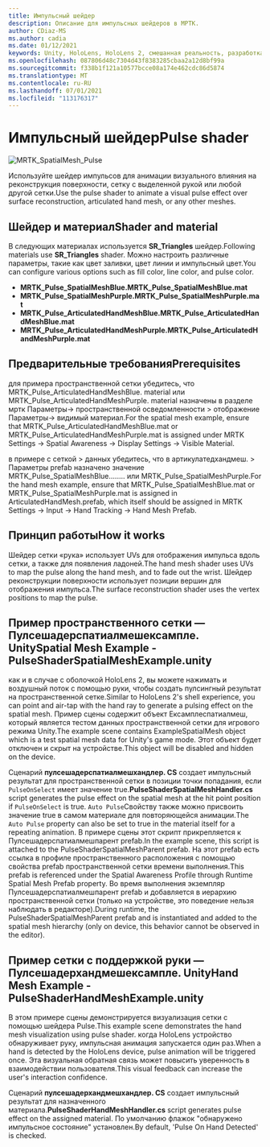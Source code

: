 ```yaml
---
title: Импульсный шейдер
description: Описание для импульсных шейдеров в МРТК.
author: CDiaz-MS
ms.author: cadia
ms.date: 01/12/2021
keywords: Unity, HoloLens, HoloLens 2, смешанная реальность, разработка, MRTK
ms.openlocfilehash: 087806d48c7304d43f8383285cbaa2a12d8bf99a
ms.sourcegitcommit: f338b1f121a10577bcce08a174e462cdc86d5874
ms.translationtype: MT
ms.contentlocale: ru-RU
ms.lasthandoff: 07/01/2021
ms.locfileid: "113176317"
---
```

# <a name="pulse-shader"></a><span data-ttu-id="9c9d3-104">Импульсный шейдер</span><span class="sxs-lookup"><span data-stu-id="9c9d3-104">Pulse shader</span></span>

![MRTK_SpatialMesh_Pulse](https://user-images.githubusercontent.com/13754172/68261851-3489e200-fff6-11e9-9f6c-5574a7dd8db7.gif)

<span data-ttu-id="9c9d3-106">Используйте шейдер импульсов для анимации визуального влияния на реконструкция поверхности, сетку с выделенной рукой или любой другой сетки.</span><span class="sxs-lookup"><span data-stu-id="9c9d3-106">Use the pulse shader to animate a visual pulse effect over surface reconstruction, articulated hand mesh, or any other meshes.</span></span>

## <a name="shader-and-material"></a><span data-ttu-id="9c9d3-107">Шейдер и материал</span><span class="sxs-lookup"><span data-stu-id="9c9d3-107">Shader and material</span></span>

<span data-ttu-id="9c9d3-108">В следующих материалах используется **SR_Triangles** шейдер.</span><span class="sxs-lookup"><span data-stu-id="9c9d3-108">Following materials use **SR_Triangles** shader.</span></span> <span data-ttu-id="9c9d3-109">Можно настроить различные параметры, такие как цвет заливки, цвет линии и импульсный цвет.</span><span class="sxs-lookup"><span data-stu-id="9c9d3-109">You can configure various options such as fill color, line color, and pulse color.</span></span>

- <span data-ttu-id="9c9d3-110">**MRTK_Pulse_SpatialMeshBlue.**</span><span class="sxs-lookup"><span data-stu-id="9c9d3-110">**MRTK_Pulse_SpatialMeshBlue.mat**</span></span> 
- <span data-ttu-id="9c9d3-111">**MRTK_Pulse_SpatialMeshPurple.**</span><span class="sxs-lookup"><span data-stu-id="9c9d3-111">**MRTK_Pulse_SpatialMeshPurple.mat**</span></span> 
- <span data-ttu-id="9c9d3-112">**MRTK_Pulse_ArticulatedHandMeshBlue.**</span><span class="sxs-lookup"><span data-stu-id="9c9d3-112">**MRTK_Pulse_ArticulatedHandMeshBlue.mat**</span></span> 
- <span data-ttu-id="9c9d3-113">**MRTK_Pulse_ArticulatedHandMeshPurple.**</span><span class="sxs-lookup"><span data-stu-id="9c9d3-113">**MRTK_Pulse_ArticulatedHandMeshPurple.mat**</span></span> 

## <a name="prerequisites"></a><span data-ttu-id="9c9d3-114">Предварительные требования</span><span class="sxs-lookup"><span data-stu-id="9c9d3-114">Prerequisites</span></span>

<span data-ttu-id="9c9d3-115">для примера пространственной сетки убедитесь, что MRTK_Pulse_ArticulatedHandMeshBlue. material или MRTK_Pulse_ArticulatedHandMeshPurple. material назначены в разделе мртк Параметры-> пространственной осведомленности > отображение Параметры-> видимый материал.</span><span class="sxs-lookup"><span data-stu-id="9c9d3-115">For the spatial mesh example, ensure that MRTK_Pulse_ArticulatedHandMeshBlue.mat or MRTK_Pulse_ArticulatedHandMeshPurple.mat is assigned under MRTK Settings -> Spatial Awareness -> Display Settings -> Visible Material.</span></span>

<span data-ttu-id="9c9d3-116">в примере с сеткой > данных убедитесь, что в артикулатедхандмеш. > Параметры prefab назначено значение MRTK_Pulse_SpatialMeshBlue........ или MRTK_Pulse_SpatialMeshPurple.</span><span class="sxs-lookup"><span data-stu-id="9c9d3-116">For the hand mesh example, ensure that MRTK_Pulse_SpatialMeshBlue.mat or MRTK_Pulse_SpatialMeshPurple.mat is assigned in ArticulatedHandMesh.prefab, which itself should be assigned in MRTK Settings -> Input -> Hand Tracking -> Hand Mesh Prefab.</span></span>

## <a name="how-it-works"></a><span data-ttu-id="9c9d3-117">Принцип работы</span><span class="sxs-lookup"><span data-stu-id="9c9d3-117">How it works</span></span>

<span data-ttu-id="9c9d3-118">Шейдер сетки «рука» использует UVs для отображения импульса вдоль сетки, а также для появления ладоней.</span><span class="sxs-lookup"><span data-stu-id="9c9d3-118">The hand mesh shader uses UVs to map the pulse along the hand mesh, and to fade out the wrist.</span></span> <span data-ttu-id="9c9d3-119">Шейдер реконструкции поверхности использует позиции вершин для отображения импульса.</span><span class="sxs-lookup"><span data-stu-id="9c9d3-119">The surface reconstruction shader uses the vertex positions to map the pulse.</span></span>

## <a name="spatial-mesh-example---pulseshaderspatialmeshexampleunity"></a><span data-ttu-id="9c9d3-120">Пример пространственного сетки — Пулсешадерспатиалмешексампле. Unity</span><span class="sxs-lookup"><span data-stu-id="9c9d3-120">Spatial Mesh Example - PulseShaderSpatialMeshExample.unity</span></span>

<span data-ttu-id="9c9d3-121">как и в случае с оболочкой HoloLens 2, вы можете нажимать и воздушный поток с помощью руки, чтобы создать пулсингный результат на пространственной сетке.</span><span class="sxs-lookup"><span data-stu-id="9c9d3-121">Similar to HoloLens 2's shell experience, you can point and air-tap with the hand ray to generate a pulsing effect on the spatial mesh.</span></span> <span data-ttu-id="9c9d3-122">Пример сцены содержит объект Ексамплеспатиалмеш, который является тестом данных пространственной сетки для игрового режима Unity.</span><span class="sxs-lookup"><span data-stu-id="9c9d3-122">The example scene contains ExampleSpatialMesh object which is a test spatial mesh data for Unity's game mode.</span></span> <span data-ttu-id="9c9d3-123">Этот объект будет отключен и скрыт на устройстве.</span><span class="sxs-lookup"><span data-stu-id="9c9d3-123">This object will be disabled and hidden on the device.</span></span>

<span data-ttu-id="9c9d3-124">Сценарий **пулсешадерспатиалмешхандлер. CS** создает импульсный результат для пространственной сетки в позиции точки попадания, если `PulseOnSelect` имеет значение true.</span><span class="sxs-lookup"><span data-stu-id="9c9d3-124">**PulseShaderSpatialMeshHandler.cs** script generates the pulse effect on the spatial mesh at the hit point position if `PulseOnSelect` is true.</span></span> <span data-ttu-id="9c9d3-125">`Auto Pulse`Свойству также можно присвоить значение true в самом материале для повторяющейся анимации.</span><span class="sxs-lookup"><span data-stu-id="9c9d3-125">The  `Auto Pulse` property can also be set to true in the material itself for a repeating animation.</span></span>  <span data-ttu-id="9c9d3-126">В примере сцены этот скрипт прикрепляется к Пулсешадерспатиалмешпарент prefab.</span><span class="sxs-lookup"><span data-stu-id="9c9d3-126">In the example scene, this script is attached to the PulseShaderSpatialMeshParent prefab.</span></span>  <span data-ttu-id="9c9d3-127">На этот prefab есть ссылка в профиле пространственного расположения с помощью свойства prefab пространственной сетки времени выполнения.</span><span class="sxs-lookup"><span data-stu-id="9c9d3-127">This prefab is referenced under the Spatial Awareness Profile through Runtime Spatial Mesh Prefab property.</span></span> <span data-ttu-id="9c9d3-128">Во время выполнения экземпляр Пулсешадерспатиалмешпарент prefab и добавляется в иерархию пространственной сетки (только на устройстве, это поведение нельзя наблюдать в редакторе).</span><span class="sxs-lookup"><span data-stu-id="9c9d3-128">During runtime, the PulseShaderSpatialMeshParent prefab and is instantiated and added to the spatial mesh hierarchy (only on device, this behavior cannot be observed in the editor).</span></span>

## <a name="hand-mesh-example---pulseshaderhandmeshexampleunity"></a><span data-ttu-id="9c9d3-129">Пример сетки с поддержкой руки — Пулсешадерхандмешексампле. Unity</span><span class="sxs-lookup"><span data-stu-id="9c9d3-129">Hand Mesh Example - PulseShaderHandMeshExample.unity</span></span>

<span data-ttu-id="9c9d3-130">В этом примере сцены демонстрируется визуализация сетки с помощью шейдера Pulse.</span><span class="sxs-lookup"><span data-stu-id="9c9d3-130">This example scene demonstrates the hand mesh visualization using pulse shader.</span></span> <span data-ttu-id="9c9d3-131">когда HoloLens устройство обнаруживает руку, импульсная анимация запускается один раз.</span><span class="sxs-lookup"><span data-stu-id="9c9d3-131">When a hand is detected by the HoloLens device, pulse animation will be triggered once.</span></span> <span data-ttu-id="9c9d3-132">Эта визуальная обратная связь может повысить уверенность в взаимодействии пользователя.</span><span class="sxs-lookup"><span data-stu-id="9c9d3-132">This visual feedback can increase the user's interaction confidence.</span></span> 

<span data-ttu-id="9c9d3-133">Сценарий **пулсешадерхандмешхандлер. CS** создает импульсный результат для назначенного материала.</span><span class="sxs-lookup"><span data-stu-id="9c9d3-133">**PulseShaderHandMeshHandler.cs** script generates pulse effect on the assigned material.</span></span> <span data-ttu-id="9c9d3-134">По умолчанию флажок "обнаружено импульсное состояние" установлен.</span><span class="sxs-lookup"><span data-stu-id="9c9d3-134">By default, 'Pulse On Hand Detected' is checked.</span></span>
